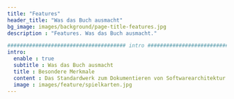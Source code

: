 ```yaml
---
title: "Features"
header_title: "Was das Buch ausmacht"
bg_image: images/background/page-title-features.jpg
description : "Features. Was das Buch ausmacht."

###################################### intro ####################################
intro:
  enable : true
  subtitle : Was das Buch ausmacht
  title : Besondere Merkmale
  content : Das Standardwerk zum Dokumentieren von Softwarearchitektur erlebt seine dritte Auflage. Was steckt hinter dem Erfolg? Hier findet Ihr einige Merkmale des Buches versammelt. 
  image : images/feature/spielkarten.jpg
---
```

